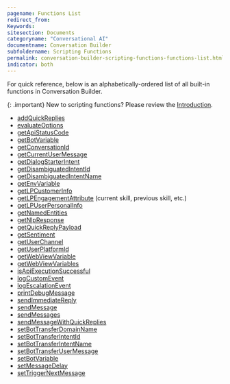 ```yaml
---
pagename: Functions List
redirect_from:
Keywords:
sitesection: Documents
categoryname: "Conversational AI"
documentname: Conversation Builder
subfoldername: Scripting Functions
permalink: conversation-builder-scripting-functions-functions-list.html
indicator: both
---
```


For quick reference, below is an alphabetically-ordered list of all built-in functions in Conversation Builder.

{: .important}
New to scripting functions? Please review the [Introduction](conversation-builder-scripting-functions-introduction.html).

* [addQuickReplies](conversation-builder-scripting-functions-manage-conversation-flow.html#add-quick-replies)
* [evaluateOptions](conversation-builder-scripting-functions-manage-conversation-flow.html#evaluate-options)
* [getApiStatusCode](conversation-builder-scripting-functions-get-integration-data.html#get-api-integration-status-code)
* [getBotVariable](conversation-builder-scripting-functions-get-set-contextual-data.html#get-and-set-bot-variable)
* [getConversationId](conversation-builder-scripting-functions-get-set-contextual-data.html#get-conversation-id)
* [getCurrentUserMessage](conversation-builder-scripting-functions-get-set-contextual-data.html#get-current-user-message)
* [getDialogStarterIntent](conversation-builder-scripting-functions-get-set-contextual-data.html#get-matched-intent)
* [getDisambiguatedIntentId](conversation-builder-scripting-functions-get-set-contextual-data.html#get-disambiguated-intent)
* [getDisambiguatedIntentName](conversation-builder-scripting-functions-get-set-contextual-data.html#get-disambiguated-intent)
* [getEnvVariable](conversation-builder-scripting-functions-get-set-contextual-data.html#get-environment-variable)
* [getLPCustomerInfo](conversation-builder-scripting-functions-get-user-data.html#get-authenticated-customer-info)
* [getLPEngagementAttribute](conversation-builder-scripting-functions-get-set-contextual-data.html#get-current-and-previous-skills) (current skill, previous skill, etc.)
* [getLPUserPersonalInfo](conversation-builder-scripting-functions-get-user-data.html#get-authenticated-customer-info)
* [getNamedEntities](conversation-builder-scripting-functions-get-set-contextual-data.html#get-named-entities)
* [getNlpResponse](conversation-builder-scripting-functions-get-set-contextual-data.html#get-nlp-responses)
* [getQuickReplyPayload](conversation-builder-scripting-functions-get-set-contextual-data.html#get-quick-reply-payload)
* [getSentiment](conversation-builder-scripting-functions-get-set-contextual-data.html#get-sentiment)
* [getUserChannel](conversation-builder-scripting-functions-get-set-contextual-data.html#get-user-channel)
* [getUserPlatformId](conversation-builder-scripting-functions-get-user-data.html#get-user-platform-id-and-platform-type)
* [getWebViewVariable](conversation-builder-scripting-functions-get-set-contextual-data.html#get-web-view-variables)
* [getWebViewVariables](conversation-builder-scripting-functions-get-set-contextual-data.html#get-web-view-variables)
* [isApiExecutionSuccessful](conversation-builder-scripting-functions-get-integration-data.html#is-api-integration-execution-successful)
* [logCustomEvent](conversation-builder-scripting-functions-log-debug.html#log-custom-event)
* [logEscalationEvent](conversation-builder-scripting-functions-log-debug.html#log-escalation-event)
* [printDebugMessage](conversation-builder-scripting-functions-log-debug.html#print-debug-message)
* [sendImmediateReply](conversation-builder-scripting-functions-send-messages.html#send-immediate-reply)
* [sendMessage](conversation-builder-scripting-functions-send-messages.html#send-message)
* [sendMessages](conversation-builder-scripting-functions-send-messages.html#send-messages)
* [sendMessageWithQuickReplies](conversation-builder-scripting-functions-send-messages.html#send-message-with-quick-reply)
* [setBotTransferDomainName](conversation-builder-scripting-functions-get-set-contextual-data.html#set-bot-transfer-domain-name)
* [setBotTransferIntentId](conversation-builder-scripting-functions-get-set-contextual-data.html#set-bot-transfer-intent-id)
* [setBotTransferIntentName](conversation-builder-scripting-functions-get-set-contextual-data.html#set-bot-transfer-intent-name)
* [setBotTransferUserMessage](conversation-builder-scripting-functions-get-set-contextual-data.html#set-bot-transfer-user-message)
* [setBotVariable](conversation-builder-scripting-functions-get-set-contextual-data.html#get-and-set-bot-variable)
* [setMessageDelay](conversation-builder-scripting-functions-manage-conversation-flow.html#set-message-delay-value)
* [setTriggerNextMessage](conversation-builder-scripting-functions-manage-conversation-flow.html#set-trigger-next-message)
